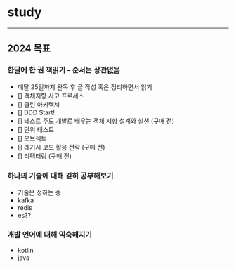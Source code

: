 # study

--- 

## 2024 목표

### 한달에 한 권 책읽기 - 순서는 상관없음
- 매달 25일까지 완독 후 글 작성 혹은 정리하면서 읽기
- [] 객체지향 사고 프로세스
- [] 클린 아키텍쳐
- [] DDD Start!
- [] 테스트 주도 개발로 배우는 객체 지향 설계와 실천 (구매 전)
- [] 단위 테스트
- [] 오브젝트
- [] 레거시 코드 활용 전략 (구매 전)
- [] 리펙터링 (구매 전)

### 하나의 기술에 대해 깊히 공부해보기
- 기술은 정하는 중
- kafka
- redis
- es??


### 개발 언어에 대해 익숙해지기
- kotlin
- java

